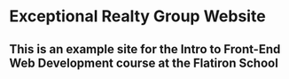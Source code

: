 # Exceptional Realty Group Website

## This is an example site for the Intro to Front-End Web Development course at the Flatiron School